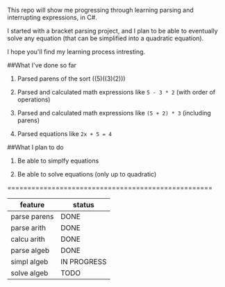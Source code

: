 This repo will show me progressing through learning parsing and interrupting expressions, in C#.

I started with a bracket parsing project, and I plan to be able to eventually solve any equation (that can be simplified into a quadratic equation). 

I hope you'll find my learning process intresting.

##What I've done so far

1. Parsed parens of the sort ((5)((3)(2))) 

2. Parsed and calculated math expressions like `5 - 3 * 2` (with order of operations) 

3. Parsed and calculated math expressions like `(5 + 2) * 3` (including parens) 

4. Parsed equations like `2x + 5 = 4`

##What I plan to do

1. Be able to simplfy equations

2. Be able to solve equations (only up to quadratic)

===================================================

|feature     | status|
|------------|----|
|parse parens| DONE|
|parse arith | DONE|
|calcu arith | DONE|
|parse algeb | DONE|
|simpl algeb | IN PROGRESS|
|solve algeb | TODO|
